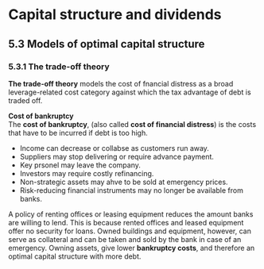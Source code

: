 # Capital structure and dividends

## 5.3 Models of optimal capital structure

### 5.3.1 The trade-off theory
**The trade-off theory** models the cost of fnancial distress as a broad leverage-related cost category against which the tax advantage of debt is traded off.

**Cost of bankruptcy**\
The **cost of bankruptcy**, (also called **cost of financial distress**) is the costs that have to be incurred if debt is too high.
- Income can decrease or collabse as customers run away.
- Suppliers may stop delivering or require advance payment.
- Key prsonel may leave the company.
- Investors may require costly refinancing.
- Non-strategic assets may ahve to be sold at emergency prices.
- Risk-reducing financial instruments may no longer be available from banks.

A policy of renting offices or leasing equipment reduces the amount banks are willing to lend. This is because rented offices and leased equipment offer no security for loans. Owned buildings and equipment, however, can serve as collateral and can be taken and sold by the bank in case of an emergency. Owning assets, give lower **bankruptcy costs**, and therefore an optimal capital structure with more debt.
